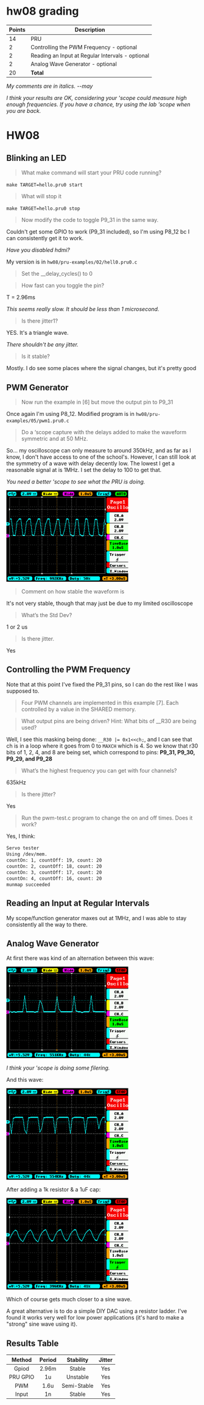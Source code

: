 # hw08 grading

| Points      | Description |
| ----------- | ----------- |
| 14 | PRU
|  2 | Controlling the PWM Frequency - optional
|  2 | Reading an Input at Regular Intervals - optional
|  2 | Analog Wave Generator - optional
| 20 | **Total**

*My comments are in italics. --may*

*I think your results are OK, considering your 'scope could measure high enough
frequencies.  If you have a chance, try using the lab 'scope when you are back.*


# HW08

## Blinking an LED

> What make command will start your PRU code running?

`make TARGET=hello.pru0 start`

> What will stop it

`make TARGET=hello.pru0 stop`

> Now modify the code to toggle P9_31 in the same way.

Couldn't get some GPIO to work (P9_31 included), so I'm using P8_12 bc I can consistently get it to work.

*Have you disabled hdmi?*

My version is in `hw08/pru-examples/02/hell0.pru0.c`

> Set the __delay_cycles() to 0

> How fast can you toggle the pin?

T = 2.96ms

*This seems really slow.  It should be less than 1 microsecond.*

> Is there jitter1?

YES. It's a triangle wave.

*There shouldn't be any jitter.*

> Is it stable?

Mostly. I do see some places where the signal changes, but it's pretty good

## PWM Generator

> Now run the example in [6] but move the output pin to P9_31

Once again I'm using P8_12. Modified program is in `hw08/pru-examples/05/pwm1.pru0.c`

> Do a ‘scope capture with the delays added to make the waveform symmetric and at 50 MHz.

So... my oscilloscope can only measure to around 350kHz, and as far as I know, I don't have access to one of the school's. However, I can still look at the symmetry of a wave with delay decently low. The lowest I get a reasonable signal at is 1MHz. I set the delay to 100 to get that.

*You need a better 'scope to see what the PRU is doing.*

![plot](pru-examples/05/IMG_003.BMP)

> Comment on how stable the waveform is

It's not very stable, though that may just be due to my limited oscilloscope

> What’s the Std Dev?

1 or 2 us

> Is there jitter.

Yes

## Controlling the PWM Frequency

Note that at this point I've fixed the P9_31 pins, so I can do the rest like I was supposed to.

> Four PWM channels are implemented in this example [7]. Each controlled by a value in the SHARED memory.

> What output pins are being driven? Hint: What bits of __R30 are being used?

Well, I see this masking being done: `__R30 |= 0x1<<ch;`, and I can see that ch is in a loop where it goes from 0 to `MAXCH` which is 4. So we know that r30 bits of 1, 2, 4, and 8 are being set, which correspond to pins: __P9_31, P9_30, P9_29, and P9_28__

> What’s the highest frequency you can get with four channels?

635kHz

> Is there jitter?

Yes

> Run the pwm-test.c program to change the on and off times. Does it work?

Yes, I think:

```
Servo tester
Using /dev/mem.
countOn: 1, countOff: 19, count: 20
countOn: 2, countOff: 18, count: 20
countOn: 3, countOff: 17, count: 20
countOn: 4, countOff: 16, count: 20
munmap succeeded
```

## Reading an Input at Regular Intervals

My scope/function generator maxes out at 1MHz, and I was able to stay consistently all the way to there.

## Analog Wave Generator

At first there was kind of an alternation between this wave:

![sine part 1](pru-examples/05/IMG_004.BMP)

*I think your 'scope is  doing some filering.*

And this wave:

![sine part 2](pru-examples/05/IMG_005.BMP)

After adding a 1k resistor & a 1uF cap:

![sine](pru-examples/05/IMG_006.BMP)

Which of course gets much closer to a sine wave.

A great alternative is to do a simple DIY DAC using a resistor ladder. I've found it works very well for low power applications (it's hard to make a "strong" sine wave using it).

## Results Table

| Method   | Period | Stability   | Jitter |
|:--------:|:------:|:-----------:|:------:|
| Gpiod    |  2.96m |   Stable    |  Yes   |
| PRU GPIO |   1u   |  Unstable   |  Yes   |
| PWM      |  1.6u  | Semi-Stable |  Yes   |
| Input    |   1n   |  Stable     |  Yes   |
